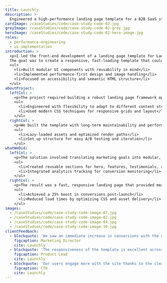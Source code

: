 ```yaml
---
title: Launchly
description: >-
  Engineered a high-performance landing page template for a B2B SaaS startup, with a focus on reusable components, responsive layouts, and conversion optimization.
cardImage: /caseStudies/code/case-study-code-02.jpg
greyImage: /caseStudies/code/case-study-code-02-grey.jpg
heroImage: /caseStudies/code/case-study-code-02-hero-image.jpg
roles:
  - performance-engineering
  - ui-implementation
introduction: >
  <p>I led the front-end development of a landing page template for Launchly, a B2B SaaS startup. 
  The goal was to create a responsive, fast-loading template that could be easily customized and reused across campaigns.</p>
  <ul>
    <li>Built modular UI components with reusability in mind</li>
    <li>Implemented performance-first design and image handling</li>
    <li>Focused on accessibility and semantic HTML structure</li>
  </ul>
aboutProject:
  leftCol: >
    <p>The project required building a robust landing page framework optimized for conversions and responsive across all devices.</p>
    <ul>
      <li>Engineered with flexibility to adapt to different content structures</li>
      <li>Used modern CSS techniques for responsive grids and layout</li>
    </ul>
  rightCol: >
    <p>We built the template with long-term maintainability and performance in mind, leveraging best practices in frontend delivery.</p>
    <ul>
      <li>Lazy-loaded assets and optimized render paths</li>
      <li>Set up structure for easy A/B testing and iteration</li>
    </ul>
whatWeDid:
  leftCol: >
    <p>The solution involved translating marketing goals into modular, scalable front-end code.</p>
    <ul>
      <li>Created reusable sections for hero, features, testimonials, and CTAs</li>
      <li>Integrated analytics tracking for conversion monitoring</li>
    </ul>
  rightCol: >
    <p>The result was a fast, responsive landing page that provided measurable improvements in lead generation.</p>
    <ul>
      <li>Achieved a 25% boost in conversions post-launch</li>
      <li>Reduced load times by optimizing CSS and asset delivery</li>
    </ul>
images:
  - /caseStudies/code/case-study-code-image-07.jpg
  - /caseStudies/code/case-study-code-image-02.jpg
  - /caseStudies/code/case-study-code-image-04.jpg
  - /caseStudies/code/case-study-code-image-10.jpg
clientFeedback:
  - blockquote: 'We saw an immediate increase in conversions with the new landing page. The modern layout and focused messaging captured user attention and drove measurable results.'
    figcaption: Marketing Director
    cite: Launchly
  - blockquote: 'The responsiveness of the template is excellent across all devices. Whether on mobile or desktop, the experience is smooth, fast, and visually consistent.'
    figcaption: Product Lead
    cite: Launchly
  - blockquote: 'Our users engage more with the site thanks to the clean design and structure. The improved navigation and visual hierarchy make it easier to explore our content.'
    figcaption: CTO
    cite: Launchly
---
```

